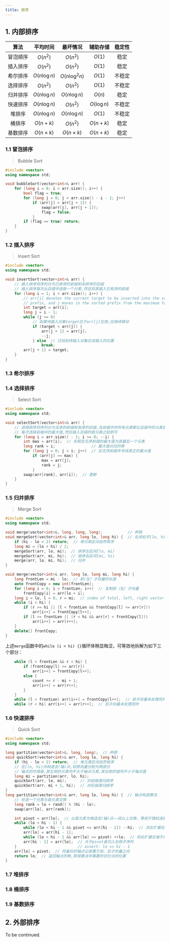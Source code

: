 ```yaml
---
title: 排序
---
```


## 1. 内部排序

|   算法   |    平均时间     |    最坏情况     |   辅助存储   | 稳定性 |
| :------: | :-------------: | :-------------: | :----------: | :----: |
| 冒泡顺序 |    $O(n^2)$     |    $O(n^2)$     |    $O(1)$    |  稳定  |
| 插入排序 |    $O(n^2)$     |    $O(n^2)$     |    $O(1)$    |  稳定  |
| 希尔排序 |  $O(n\log{n})$  | $O(n\log^2{n})$ |    $O(1)$    | 不稳定 |
| 选择排序 |    $O(n^2)$     |    $O(n^2)$     |    $O(1)$    | 不稳定 |
| 归并排序 |  $O(n\log{n})$  |  $O(n\log{n})$  |    $O(n)$    |  稳定  |
| 快速排序 |  $O(n\log{n})$  |    $O(n^2)$     | $O(\log{n})$ | 不稳定 |
|  堆排序  |  $O(n\log{n})$  |  $O(n\log{n})$  |    $O(1)$    | 不稳定 |
|  桶排序  |    $O(n+k)$     |    $O(n^2)$     |   $O(n+k)$   |  稳定  |
| 基数排序 | $O(n \times k)$ | $O(n \times k)$ |   $O(n+k)$   |  稳定  |

### 1.1 冒泡排序

> Bubble Sort

```cpp
#include <vector>
using namespace std;

void bubbleSort(vector<int>& arr) {
    for (long i = 0; i < arr.size(); i++) {
        bool flag = true;
        for (long j = 0; j < arr.size() - i - 1; j++)
            if (arr[j] > arr[j + 1]) {
                swap(arr[j], arr[j + 1]);
                flag = false;
            }
        if (flag == true) return;
    }
}
```

### 1.2 插入排序

> Insert Sort

```cpp
#include <vector>
using namespace std;

void insertSort(vector<int>& arr) {
    // 插入排序将序列分为已排序的前缀和未排序的后缀
    // 插入排序每次从后缀中选取一个元素,然后将其插入已有序的前缀
    for (long i = 1; i < arr.size(); i++) {
        // arr[i] denotes the current target to be inserted into the sorted
        // prefix, and j moves in the sorted prefix from the maximum to minimum
        int target = arr[i];
        long j = i - 1;
        while (j >= 0)
            // 如果待插入对象target位于arr[j]左侧,应继续移动
            if (target < arr[j]) {
                arr[j + 1] = arr[j];
                --j;
            } else  // 已找到待插入对象应该插入的位置
                break;
        arr[j + 1] = target;
    }
}
```

### 1.3 希尔排序

### 1.4 选择排序

> Select Sort

```cpp
#include <vector>
using namespace std;

void selectSort(vector<int>& arr) {
    // 选择排序将序列分为无序的前缀和有序的后缀,且前缀中的所有元素都比后缀中的元素要小
    // 每次选择前缀中的最大值,然后插入后缀的首元素之前即可
    for (long i = arr.size() - 1; i >= 0; --i) {
        int max = arr[i];  // 先假定无序前缀的最大值为其最后一个元素
        long rank = i;                // 最大值对应的秩
        for (long j = 0; j < i; j++)  // 在无序前缀中寻找真正的最大值
            if (arr[j] >= max) {
                max = arr[j];
                rank = j;
            }
        swap(arr[rank], arr[i]);  // 更新
    }
}
```

### 1.5 归并排序

> Merge Sort

```cpp
#include <vector>
using namespace std;

void merge(vector<int>&, long, long, long);           // 声明
void mergeSort(vector<int>& arr, long lo, long hi) {  // 左闭右开[lo, hi)
    if (hi - lo < 2) return;  // 单元素区间自然有序
    long mi = (lo + hi) / 2;
    mergeSort(arr, lo, mi);  // 排序左区间[lo, mi)
    mergeSort(arr, mi, hi);  // 排序右区间[mi, hi)
    merge(arr, lo, mi, hi);  // 归并
}

void merge(vector<int>& arr, long lo, long mi, long hi) {
    long frontLen = mi - lo;  // 前(左）子向量的长度
    auto frontCopy = new int[frontLen];
    for (long i = 0; i < frontLen; i++)  // 复制前（左）子向量
        frontCopy[i] = arr[lo + i];
    long i = lo, l = 0, r = mi;  // index of total, left, right vector
    while (i < hi) {
        if (r >= hi || (l < frontLen && frontCopy[l] <= arr[r]))
            arr[i++] = frontCopy[l++];
        if (l >= frontLen || (r < hi && arr[r] < frontCopy[l]))
            arr[i++] = arr[r++];
    }
    delete[] frontCopy;
}
```

上述`merge`函数中的`while (i < hi) {}`循环体稍显晦涩，可等效地拆解为如下三个部分：

```cpp
    while (l < frontLen && r < hi) {
        if (frontCopy[l] <= arr[r])
            arr[i++] = frontCopy[l++];
        else {
            count += r - mi + 1;
            arr[i++] = arr[r++];
        }
    }
    while (l < frontLen) arr[i++] = frontCopy[l++];  // 前子向量未处理完时
    while (r < hi) arr[i++] = arr[r++];  // 后子向量未处理完时
```

### 1.6 快速排序

> Quick Sort

```cpp
#include <vector>
using namespace std;

long partition(vector<int>&, long, long);  // 声明
void quickSort(vector<int>& arr, long lo, long hi) {
    if (hi - lo < 2) return;  // 单元素区间自然有序
    // 在[lo, hi)内构造支(轴)点,将原向量分割为两部分
    // 轴点的作用是,其左侧的元素均不大于轴点元素,其右侧的值均不小于轴点值
    long mi = partition(arr, lo, hi);
    quickSort(arr, lo, mi);      // 对前缀递归排序
    quickSort(arr, mi + 1, hi);  // 对后缀递归排序
}
long partition(vector<int>& arr, long lo, long hi) {  // 轴点构造算法
    // 任选一个元素与首元素交换
    long rank = lo + rand() % (hi - lo);
    swap(arr[lo], arr[rank]);

    int pivot = arr[lo];  // 以首元素为候选支(轴)点——经以上交换，等效于随机选取
    while (lo < hi - 1) {
        while (lo < hi - 1 && pivot <= arr[hi - 1]) --hi;  // 向左扩展右端子向量
        arr[lo] = arr[hi - 1];
        while (lo < hi - 1 && arr[lo] <= pivot) ++lo;  // 向右扩展左端子向量
        arr[hi - 1] = arr[lo];  // 大于pivot者归入右侧子序列
    }                           // assert: lo == hi - 1
    arr[lo] = pivot;  // 将备份的轴点记录置于前、后子向量之间
    return lo;  // 返回轴点的秩,即母算法中需要的切分点的位置
}
```

### 1.7 堆排序

### 1.8 桶排序

### 1.9 基数排序

## 2. 外部排序

To be continued.
